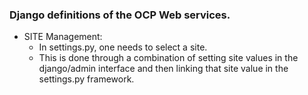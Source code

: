 ### Django definitions of the OCP Web services.

* SITE Management:
  * In settings.py, one needs to select a site.
  * This is done through a combination of setting site values in the django/admin interface and then linking that site value in the settings.py framework.
